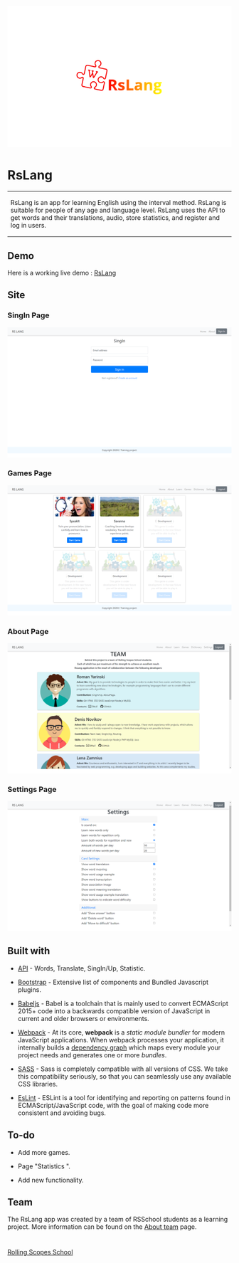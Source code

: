 # ![WebApp](./src/documentation/logo.png)

# RsLang

<table>

<tr>

<td>

RsLang is an app for learning English using the interval method. RsLang is suitable for people of any age and language level.
 RsLang uses the API to get words and their translations, audio, store statistics, and register and log in users.

</td>

</tr>

</table>

  
  

## Demo

Here is a working live demo : [RsLang](https://rslang-team62-denverden.netlify.app/)

  
 

## Site

  

### SingIn Page

  

![](./src/documentation/singIn.png)

  

### Games Page

![](./src/documentation/games.png)

  

### About Page

![](./src/documentation/about.png)

### Settings Page

![](./src/documentation/settings.png)


  
 
## Built with

  


-  [API](https://afternoon-falls-25894.herokuapp.com/doc/#/) - Words, Translate, SingIn/Up, Statistic.

-  [Bootstrap](http://getbootstrap.com/) - Extensive list of components and Bundled Javascript plugins.

-  [Babeljs](https://babeljs.io/) - Babel is a toolchain that is mainly used to convert ECMAScript 2015+ code into a backwards compatible version of JavaScript in current and older browsers or environments.
  
  -  [Webpack](https://webpack.js.org/) - At its core, **webpack** is a _static module bundler_ for modern JavaScript applications. When webpack processes your application, it internally builds a [dependency graph](https://webpack.js.org/concepts/dependency-graph/) which maps every module your project needs and generates one or more _bundles_.
  
  -  [SASS](https://sass-lang.com/) - Sass is completely compatible with all versions of CSS. We take this compatibility seriously, so that you can seamlessly use any available CSS libraries.

  -  [EsLint](https://eslint.org/) - ESLint is a tool for identifying and reporting on patterns found in ECMAScript/JavaScript code, with the goal of making code more consistent and avoiding bugs.

## To-do

- Add more games.

- Page "Statistics ".

- Add new functionality.

  

## Team
The RsLang app was created by a team of RSSchool students as a learning project.
More information can be found on the [About team](https://rslang-team62-denverden.netlify.app/#about) page. 

  #

 [Rolling Scopes School ](https://rs.school/)